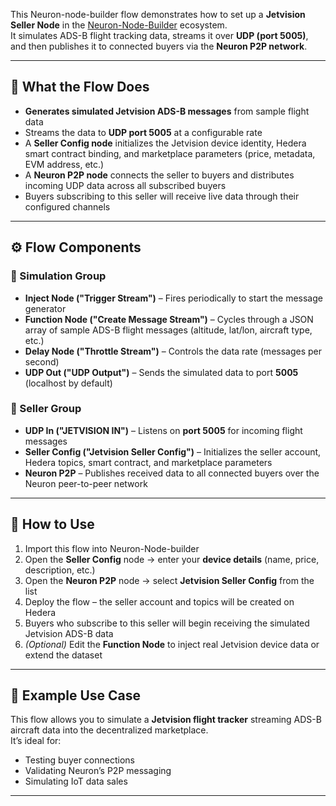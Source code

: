 This Neuron-node-builder flow demonstrates how to set up a **Jetvision Seller Node** in the [Neuron-Node-Builder](https://github.com/NeuronInnovations/neuron-node-builder) ecosystem.  
It simulates ADS-B flight tracking data, streams it over **UDP (port 5005)**, and then publishes it to connected buyers via the **Neuron P2P network**.

---

## 📌 What the Flow Does
- **Generates simulated Jetvision ADS-B messages** from sample flight data  
- Streams the data to **UDP port 5005** at a configurable rate  
- A **Seller Config node** initializes the Jetvision device identity, Hedera smart contract binding, and marketplace parameters (price, metadata, EVM address, etc.)  
- A **Neuron P2P node** connects the seller to buyers and distributes incoming UDP data across all subscribed buyers  
- Buyers subscribing to this seller will receive live data through their configured channels  

---

## ⚙️ Flow Components

### 🔹 Simulation Group
- **Inject Node ("Trigger Stream")** – Fires periodically to start the message generator  
- **Function Node ("Create Message Stream")** – Cycles through a JSON array of sample ADS-B flight messages (altitude, lat/lon, aircraft type, etc.)  
- **Delay Node ("Throttle Stream")** – Controls the data rate (messages per second)  
- **UDP Out ("UDP Output")** – Sends the simulated data to port **5005** (localhost by default)  

### 🔹 Seller Group
- **UDP In ("JETVISION IN")** – Listens on **port 5005** for incoming flight messages  
- **Seller Config ("Jetvision Seller Config")** – Initializes the seller account, Hedera topics, smart contract, and marketplace parameters  
- **Neuron P2P** – Publishes received data to all connected buyers over the Neuron peer-to-peer network  

---

## 🚀 How to Use
1. Import this flow into Neuron-Node-builder  
2. Open the **Seller Config** node → enter your **device details** (name, price, description, etc.)  
3. Open the **Neuron P2P** node → select **Jetvision Seller Config** from the list
4. Deploy the flow – the seller account and topics will be created on Hedera  
5. Buyers who subscribe to this seller will begin receiving the simulated Jetvision ADS-B data  
6. *(Optional)* Edit the **Function Node** to inject real Jetvision device data or extend the dataset  

---

## 🧩 Example Use Case
This flow allows you to simulate a **Jetvision flight tracker** streaming ADS-B aircraft data into the decentralized marketplace.  
It’s ideal for:
- Testing buyer connections  
- Validating Neuron’s P2P messaging  
- Simulating IoT data sales  

---
